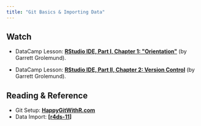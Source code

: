 ```yaml
---
title: "Git Basics & Importing Data"
---
```



## Watch

- DataCamp Lesson: **[RStudio IDE, Part I, Chapter 1: "Orientation"](https://www.datacamp.com/courses/working-with-the-rstudio-ide-part-1)** (by Garrett Grolemund).

- DataCamp Lesson: **[RStudio IDE, Part II, Chapter 2: Version Control](https://www.datacamp.com/courses/working-with-the-rstudio-ide-part-2)** (by Garrett Grolemund).


## Reading & Reference

- Git Setup: **[HappyGitWithR.com](http://happygitwithr.com/)**
- Data Import: **[[r4ds-11](http://r4ds.had.co.nz/data-import.html)]**


